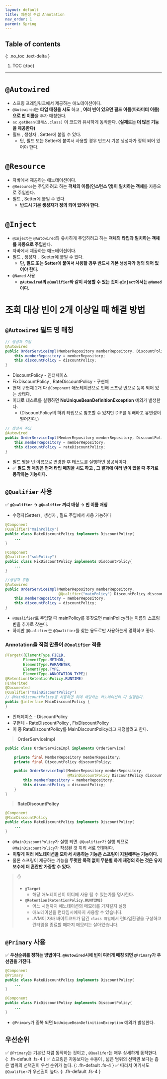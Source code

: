 ```yaml
---
layout: default
title: 의존성 주입 Annotation
nav_order: 1
parent: Spring
---
```

## Table of contents
{: .no_toc .text-delta }

1. TOC
{:toc}
---

# **`@Autowired`**

-   스프링 프레임워크에서 제공하는 애노테이션이다.
-   `@Autowired`는 **타입 매칭을 시도** 하고 , **여러 빈이 있으면 필드 이름(파라미터 이름)으로 빈 이름**을 추가 매칭한다.
-   `ac.getBean(클래스.class)` 이 코드와 유사하게 동작한다. **(실제로는 더 많은 기능을 제공한다)**
-   필드 , 생성자 , Setter에 붙일 수 있다.
    -   단, 필드 또는 Setter에 붙여서 사용할 경우 반드시 기본 생성자가 정의 되어 있어야 한다.

# **`@Resource`**

-   자바에서 제공하는 애노테이션이다.
-   `@Resource`는 주입하려고 하는 **객체의 이름(인스턴스 명)이 일치하는 객체**를 자동으로 주입한다.
-   필드 , Setter에 붙일 수 있다.
    -   **반드시 기본 생성자가 정의 되어 있어야 한다.**

# **`@Inject`**

-   `@Inject`는 `@Autowired`와 유사하게 주입하려고 하는 **객체의 타입과 일치하는 객체를 자동으로 주입**한다.
-   자바에서 제공하는 애노테이션이다.
-   필드 , 생성자 ,  Seeter에 붙일 수 있다.
    -   **단, 필드 또는 Setter에 붙여서 사용할 경우 반드시 기본 생성자가 정의 되어 있어야 한다.**
-   `@Named` 사용
    -   **`@Autowired`의 `@Qualifier`와 같이 사용할 수 있는 것이 `@Inject`에서는 `@Named`이다.**

# **조회 대상 빈이 2개 이상일 때 해결 방법**

## **`@Autowired` 필드 명 매칭**

```java
// 생성자 주입
@Autowired
public OrderServiceImpl(MemberRepository memberRepository, DiscountPolicy discountPolicy) {
	this.memberRepository = memberRepository;
	this.discountPolicy = discountPolicy;
}
```

-   DiscountPolicy - 인터페이스
-   FixDiscountPolicy , RateDiscountPolicy - 구현체
-   현재 구현체 2개 다 `@Component` 애노테이션으로 인해 스프링 빈으로 등록 되어 있는 상태다.
-   이대로 테스트를 실행하면 **NoUniqueBeanDefinitionException** 예외가 발생한다.
    -   (DiscountPolicy의 하위 타입으로 참조할 수 있지만 DIP를 위배하고 유연성이 떨어진다.)

```java
// 생성자 주입
@Autowired
public OrderServiceImpl(MemberRepository memberRepository, DiscountPolicy rateDiscountPolicy) {
	this.memberRepository = memberRepository;
	this.discountPolicy = rateDiscountPolicy;
}
```

-   필드 명을 빈 이름으로 변경한 후 테스트를 실행하면 성공적이다.
-   ✅ **필드 명 매칭은 먼저 타입 매칭을 시도 하고 , 그 결과에 여러 빈이 있을 때 추가로 동작하는 기능이다.**

## **`@Qualifier` 사용**

✅ **`@Qualifier`** **→ `@Qualifier` 끼리 매칭** **→ 빈 이름 매칭**

-   수정자(Setter) , 생성자 , 필드 주입에서 사용 가능하다

```java
@Component
@Qualifier("mainPolicy")
public class RateDiscountPolicy implements DiscountPolicy{
	...
}
```

```java
@Component
@Qualifier("subPolicy")
public class FixDiscountPolicy implements DiscountPolicy{
	...
}
```

```java
//생성자 주입
@Autowired
public OrderServiceImpl(MemberRepository memberRepository,
                        @Qualifier("mainPolicy") DiscountPolicy discountPolicy) {
    this.memberRepository = memberRepository;
    this.discountPolicy = discountPolicy;
}
```

-   `@Qualifier`로 주입할 때 mainPolicy를 못찾으면 mainPolicy라는 이름의 스프링 빈을 추가로 찾는다.
-   하지만 `@Qualifier`는 `@Qualifier`를 찾는 용도로만 사용하는게 명확하고 좋다.

### Annotation을 직접 만들어 `@Qualifier` 적용
```java
@Target({ElementType.FIELD,
        ElementType.METHOD,
        ElementType.PARAMETER,
        ElementType.TYPE,
        ElementType.ANNOTATION_TYPE})
@Retention(RetentionPolicy.RUNTIME)
@Inherited
@Documented
@Qualifier("mainDiscountPolicy")
// @MainDiscountPolicy을 사용하면 위에 해당하는 어노테이션이 다 실행된다.
public @interface MainDiscountPolicy {
}
```

- 인터페이스 - DiscountPolicy
- 구현체 - RateDiscountPolicy , FixDiscountPolicy
- 이 중 RateDiscountPolicy를 MainDiscountPolicy라고 지정할려고 한다.

> **OrderServiceImpl**
```java
public class OrderServiceImpl implements OrderService{

    private final MemberRepository memberRepository;
    private final DiscountPolicy discountPolicy;

    public OrderServiceImpl(MemberRepository memberRepository,
                            @MainDiscountPolicy DiscountPolicy discountPolicy) {
        this.memberRepository = memberRepository;
        this.discountPolicy = discountPolicy;
    }
}
```

> **RateDiscountPolicy**
```java
@Component
@MainDiscountPolicy
public class RateDiscountPolicy implements DiscountPolicy{
	...
}
```
- `@MainDiscountPolicy`가 실행 되면. `@Qualifier`가 실행 되므로 `@MainDiscountPolicy`가 작성된 것 끼리 서로 연결된다.
- **이렇게 여러 애노테이션을 모아서 사용하는 기능은 스프링이 지원해주는 기능이다.**
- 물론 스프링이 제공하는 기능을 **뚜렷한 목적 없이 무분별 하게 재정의 하는 것은 유지보수에 더 혼란만 가중할 수 있다.**

> ✋
> - **`@Target`**
>   - 해당 애노테이션이 어디에 사용 될 수 있는가를 명시한다.
> - **`@Retention(RetentionPolicy.RUNTIME)`**
>   - 어느 시점까지 애노테이션의 메모리를 가져갈지 설정
>   - 애노테이션을 런타임시에까지 사용할 수 있습니다.
>   - JVM이 자바 바이트코드가 담긴 `class 파일`에서 런타임환경을 구성하고 런타임을 종료할 때까지 메모리는 살아있습니다.


## **`@Primary` 사용**

✅ **우선순위를 정하는 방법이다. `@Autowired`시에 빈이 여러개 매칭 되면 `@Primary`가 우선권을 가진다.**

```java
@Component
@Primary
public class RateDiscountPolicy implements DiscountPolicy{
	...
}
```

```java
@Component
public class FixDiscountPolicy implements DiscountPolicy{
	...
}
```

-   `@Primary`가 중복 되면 `NoUniqueBeanDefinitionException` 예외가 발생한다.

## **우선순위**

✅ `@Primary`는 기본값 처럼 동작하는 것이고 , `@Qualifer`는 매우 상세하게 동작한다.
{: .fh-default .fs-4 }
✅ 스프링은 자동보다는 수동이 , 넓은 범위의 선택권 보다는 좁은 범위의 선택권이 우선 순위가 높다.
{: .fh-default .fs-4 }
✅ 따라서 여기서도 `@Qualifier`가 우선권이 높다.
{: .fh-default .fs-4 }
